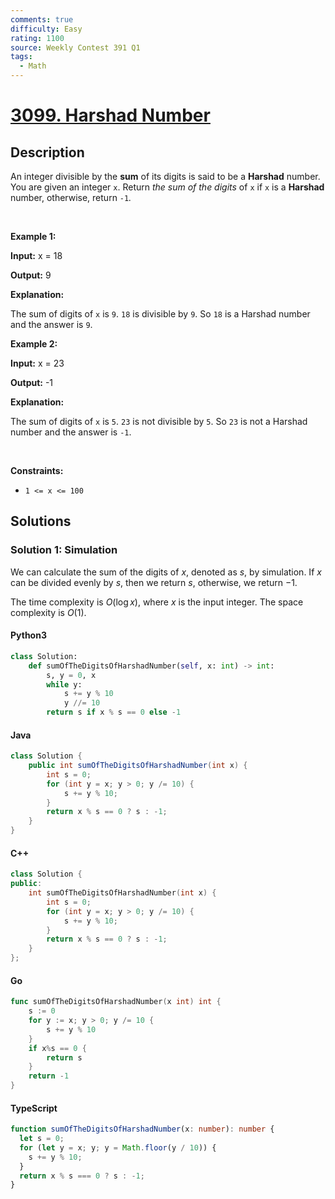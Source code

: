 ```yaml
---
comments: true
difficulty: Easy
rating: 1100
source: Weekly Contest 391 Q1
tags:
  - Math
---
```


<!-- problem:start -->

# [3099. Harshad Number](https://leetcode.com/problems/harshad-number)


## Description

<!-- description:start -->

<p>An integer divisible by the <strong>sum</strong> of its digits is said to be a <strong>Harshad</strong> number. You are given an integer <code>x</code>. Return<em> the sum of the digits </em>of<em> </em><code>x</code><em> </em>if<em> </em><code>x</code><em> </em>is a <strong>Harshad</strong> number, otherwise, return<em> </em><code>-1</code><em>.</em></p>

<p>&nbsp;</p>
<p><strong class="example">Example 1:</strong></p>

<div class="example-block">
<p><strong>Input:</strong> <span class="example-io">x = 18</span></p>

<p><strong>Output:</strong> <span class="example-io">9</span></p>

<p><strong>Explanation:</strong></p>

<p>The sum of digits of <code>x</code> is <code>9</code>. <code>18</code> is divisible by <code>9</code>. So <code>18</code> is a Harshad number and the answer is <code>9</code>.</p>
</div>

<p><strong class="example">Example 2:</strong></p>

<div class="example-block">
<p><strong>Input:</strong> <span class="example-io">x = 23</span></p>

<p><strong>Output:</strong> <span class="example-io">-1</span></p>

<p><strong>Explanation:</strong></p>

<p>The sum of digits of <code>x</code> is <code>5</code>. <code>23</code> is not divisible by <code>5</code>. So <code>23</code> is not a Harshad number and the answer is <code>-1</code>.</p>
</div>

<p>&nbsp;</p>
<p><strong>Constraints:</strong></p>

<ul>
	<li><code>1 &lt;= x &lt;= 100</code></li>
</ul>

<!-- description:end -->

## Solutions

<!-- solution:start -->

### Solution 1: Simulation

We can calculate the sum of the digits of $x$, denoted as $s$, by simulation. If $x$ can be divided evenly by $s$, then we return $s$, otherwise, we return $-1$.

The time complexity is $O(\log x)$, where $x$ is the input integer. The space complexity is $O(1)$.

<!-- tabs:start -->

#### Python3

```python
class Solution:
    def sumOfTheDigitsOfHarshadNumber(self, x: int) -> int:
        s, y = 0, x
        while y:
            s += y % 10
            y //= 10
        return s if x % s == 0 else -1
```

#### Java

```java
class Solution {
    public int sumOfTheDigitsOfHarshadNumber(int x) {
        int s = 0;
        for (int y = x; y > 0; y /= 10) {
            s += y % 10;
        }
        return x % s == 0 ? s : -1;
    }
}
```

#### C++

```cpp
class Solution {
public:
    int sumOfTheDigitsOfHarshadNumber(int x) {
        int s = 0;
        for (int y = x; y > 0; y /= 10) {
            s += y % 10;
        }
        return x % s == 0 ? s : -1;
    }
};
```

#### Go

```go
func sumOfTheDigitsOfHarshadNumber(x int) int {
	s := 0
	for y := x; y > 0; y /= 10 {
		s += y % 10
	}
	if x%s == 0 {
		return s
	}
	return -1
}
```

#### TypeScript

```ts
function sumOfTheDigitsOfHarshadNumber(x: number): number {
  let s = 0;
  for (let y = x; y; y = Math.floor(y / 10)) {
    s += y % 10;
  }
  return x % s === 0 ? s : -1;
}
```

<!-- tabs:end -->

<!-- solution:end -->

<!-- problem:end -->
